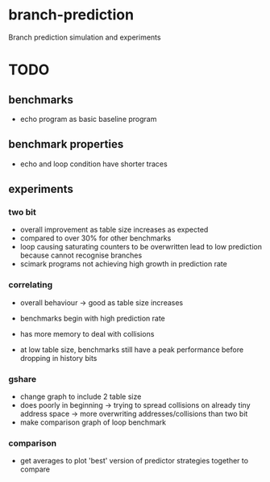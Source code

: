 # branch-prediction
Branch prediction simulation and experiments

# TODO

## benchmarks
- echo program as basic baseline program

## benchmark properties
- echo and loop condition have shorter traces

## experiments

### two bit
- overall improvement as table size increases as expected
- compared to over 30% for other benchmarks
- loop causing saturating counters to be overwritten lead to low prediction because cannot recognise branches
- scimark programs not achieving high growth in prediction rate

### correlating
- overall behaviour -> good as table size increases
- benchmarks begin with high prediction rate
- has more memory to deal with collisions

- at low table size, benchmarks still have a peak performance before dropping in history bits

### gshare
- change graph to include 2 table size
- does poorly in beginning -> trying to spread collisions on already tiny address space -> more overwriting addresses/collisions than two bit
- make comparison graph of loop benchmark

### comparison
- get averages to plot 'best' version of predictor strategies together to compare
